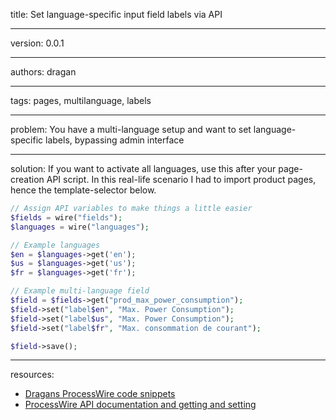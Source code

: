 title: Set language-specific input field labels via API

----

version: 0.0.1

----

authors: dragan

----

tags: pages, multilanguage, labels

----

problem:
You have a multi-language setup and want to set language-specific labels, bypassing admin interface

----

solution:
If you want to activate all languages, use this after your page-creation API script. In this real-life scenario I had to import product pages, hence the template-selector below.
```PHP
// Assign API variables to make things a little easier
$fields = wire("fields");
$languages = wire("languages");

// Example languages
$en = $languages->get('en');
$us = $languages->get('us');
$fr = $languages->get('fr');

// Example multi-language field
$field = $fields->get("prod_max_power_consumption");
$field->set("label$en", "Max. Power Consumption");
$field->set("label$us", "Max. Power Consumption");
$field->set("label$fr", "Max. consommation de courant");

$field->save();
```

----

resources:
* [Dragans ProcessWire code snippets](https://github.com/dragan1700/pw/blob/master/setFieldLabels.php)
* [ProcessWire API documentation and getting and setting](http://processwire.com/api/multi-language-support/multi-language-fields/#getting-and-setting)
